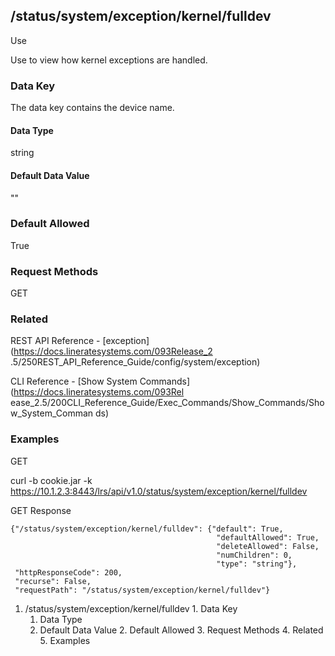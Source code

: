 ## /status/system/exception/kernel/fulldev

Use

Use to view how kernel exceptions are handled.

### Data Key

The data key contains the device name.

#### Data Type

string

#### Default Data Value

""

### Default Allowed

True

### Request Methods

GET

### Related

REST API Reference - [exception](https://docs.lineratesystems.com/093Release_2
.5/250REST_API_Reference_Guide/config/system/exception)

CLI Reference - [Show System Commands](https://docs.lineratesystems.com/093Rel
ease_2.5/200CLI_Reference_Guide/Exec_Commands/Show_Commands/Show_System_Comman
ds)

### Examples

GET

curl -b cookie.jar -k
https://10.1.2.3:8443/lrs/api/v1.0/status/system/exception/kernel/fulldev

GET Response

    
    
    {"/status/system/exception/kernel/fulldev": {"default": True,
                                                  "defaultAllowed": True,
                                                  "deleteAllowed": False,
                                                  "numChildren": 0,
                                                  "type": "string"},
     "httpResponseCode": 200,
     "recurse": False,
     "requestPath": "/status/system/exception/kernel/fulldev"}
    

  1. /status/system/exception/kernel/fulldev
    1. Data Key
      1. Data Type
      2. Default Data Value
    2. Default Allowed
    3. Request Methods
    4. Related
    5. Examples

